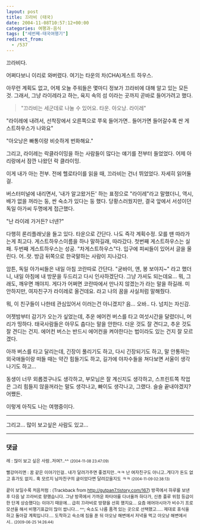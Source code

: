 ```yaml
---
layout: post
title: 끄라비 (태국)
date: 2004-11-08T10:57:12+00:00
categories: 여행과-음식
tags: ["세번째-태국여행기"]
redirect_from:
  - /537
---
```


끄라비다.

어쩌다보니 이리로 와버렸다. 여기는 타운의 차(CHA)게스트 하우스.

아무런 계획도 없고, 어제 오늘 주워들은 몇마디 정보가 끄라비에 대해 알고 있는 모든 것. 그래서, 그냥 라이레라고 하는, 육지 속의 섬 이라는 곳까지 곧바로 들어가려고 했다.

> "끄라비는 세군데로 나눌 수 있어요. 타운. 아오낭. 라이레"

"라이레에 내려서, 선착장에서 오른쪽으로 쭈욱 들어가면.. 들어가면 들어갈수록 싼 게스트하우스가 나와요"

"아오낭은 빠통이랑 비슷하게 번화해요."

그리고, 라이레는 락클라이밍을 하는 사람들이 많다는 얘기를 전부터 들었었다. 어제 아리랑에서 잠깐 나왔던 락 클라이밍.

이게 내가 아는 전부. 전에 헬로타이를 읽을 때, 끄라비는 건너 뛰었었다. 자세히 읽어둘걸.

버스터미널에 내리면서, '내가 알고왔거든' 하는 표정으로 "라이레"라고 말했더니, 역시, 배가 없을 꺼라는 둥, 싼 숙소가 있다는 둥 했다. 당황스러웠지만, 결국 앞에서 서성이던 독일 아가씨 두명에게 접근했다.

"난 라이레 가거든? 너넨?"

다행히 론리플래닛을 들고 있다. 타운으로 간단다. 나도 즉각 계획수정. 모를 땐 따라가는게 최고다. 게스트하우스이름을 하나 말하길래, 따라갔다. 첫번째 게스트하우스는 실패. 두번째 게스트하우스는 성공. "차게스트하우스"다. 입구에 피씨들이 있어서 글을 올린다. 어..랏. 방금 뒤쪽으로 한국말하는 사람이 지나갔다.

암튼, 독일 아가씨들은 내일 아침 코란따로 간단다. "굳바이, 앤, 봉 보야지~" 라고 했더니, 내일 아침에 내 방문을 두드리고 다시 인사하겠단다. 그냥 가셔도 되는데요... 뭐, 그래도, 깨우면 깨야지. 게다가 어쩌면 코란따에서 만나지 않겠는가 라는 말을 하길래. 미안하지만, 여자친구가 라이레로 올건데요. 라고 나의 꿈을 사실처럼 말해줬다.

뭐, 이 친구들이 나한테 관심있어서 이러는건 아니겠지? 음... 오바.. 다. 넘치는 자신감.

어젯밤부터 감기가 오는가 싶었는데, 추운 에어컨 버스를 타고 여섯시간을 달렸더니, 머리가 띵하다. 태국사람들은 아무도 춥다는 말을 안한다. 더운 것도 잘 견디고, 추운 것도 잘 견디는 건지. 에어컨 버스는 반드시 에어컨을 켜야한다는 법이라도 있는 건지 잘 모르겠다.

아까 버스를 타고 달리는데, 긴장이 풀리기도 하고, 다시 긴장되기도 하고, 말 안통하는 외국애들이랑 떠들 때는 약간 힘들기도 하고, 길가에 야자수들을 쳐다보면 서울이 생각나기도 하고...

동생이 너무 외롭겠구나도 생각하고, 부모님은 잘 계신지도 생각하고, 스프린트쪽 작업은 그리 힘들지 않을꺼라는 말도 생각나고, 빠이도 생각나고, 그랬다. 슬슬 끝내야겠지? 어쨌든.

이렇게 아직도 나는 여행중이다.

---

그리고... 많이 보고싶은 사람도 있고...

* * *

### 댓글



<!--- cmt:903 --->
<!--- mail: --->
<!--- parent:0 --->

<small class=comment>레 : 많이 보고 싶은 사람..저여?..^^ <small>(2004-11-08 23:47:09)</small></small>


<!--- cmt:904 --->
<!--- mail: --->
<!--- parent:0 --->

<small class=comment>빨강머리앤 : 꿈 같은 이야기인걸.. 내가 달려가주면 좋겠지만..ㅋㅋ  난 여자친구도 아니고..게다가 돈도 없고 휴가도 없지.. 혹 모르지 남자친구의 글이었다면 달려갔을지도 ㅋㅋ <small>(2004-11-09 02:38:13)</small></small>


<!--- cmt:905 --->
<!--- mail: --->
<!--- parent:0 --->

<small class=comment>끝이 보일수록 처음처럼 : <!-- ping:905 ---> (Trackback from <a href='http://gutpan7.tistory.com/167'>http://gutpan7.tistory.com/167</a>) 방콕에서 하루를 보낸 후 다음 날 끄라비로 향했습니다. 그냥 방콕에서 가까운 파타야를 다녀올까 하다가, 신종 플루 위험 등급이 한 단계 상승했다는 이야기 때문에... 급히 끄라비로 방향을 선회 했지요... 요즘 에어아시아가 비수기 프로모션을 해서 비행기표값이 많이 쌉니다... ^^; 숙소도 나름 품격 있는 곳으로 선택했고..... 제대로 휴식을 하고 돌아갈 계획입니다.... 도착하고 숙소에 짐을 푼 뒤 아오낭 해변에서 저녁을 먹고 아오낭 해변에서 시.. <small>(2009-06-25 14:26:44)</small></small>

